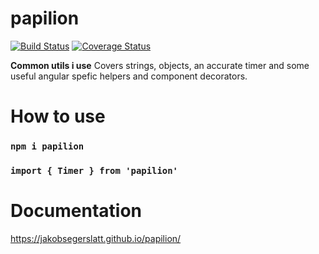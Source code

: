 # papilion

[![Build Status](https://travis-ci.org/JakobSegerslatt/papilion.svg?branch=master)](https://travis-ci.org/<username>/<reponame>) [![Coverage Status](https://coveralls.io/repos/github/JakobSegerslatt/papilion/badge.svg?branch=master)](https://coveralls.io/github/JakobSegerslatt/papilion?branch=master)

**Common utils i use**
Covers strings, objects, an accurate timer and some useful angular spefic helpers and component decorators.

# How to use
### `npm i papilion`

### `import { Timer } from 'papilion'`

# Documentation
https://jakobsegerslatt.github.io/papilion/


